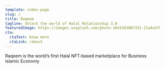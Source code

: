 ```yaml
---
template: index-page
slug: /
title: Raqeem
tagline: Unlock the world of Halal Relationship 3.0
featuredImage: https://images.unsplash.com/photo-1643101807331-21a4a3f081d5?ixlib=rb-1.2.1&ixid=MnwxMjA3fDB8MHxzZWFyY2h8OHx8bmZ0fGVufDB8fDB8fA%3D%3D&auto=format&fit=crop&w=900&q=60
cta:
  ctaText: Know more
  ctaLink: /about
---
```

Raqeem is the world’s first Halal NFT-based marketplace for Business Islamic Economy